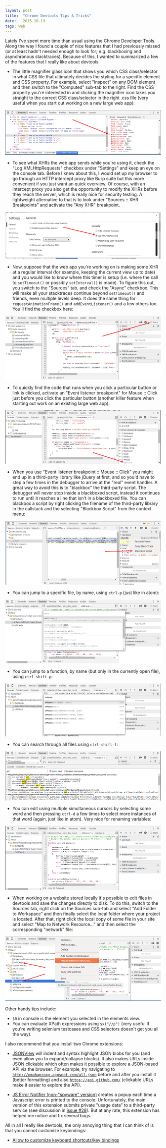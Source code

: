 ```yaml
---
layout: post
title:  "Chrome Devtools Tips & Tricks"
date:   2015-10-19
tags: web
---
```


Lately I've spent more time than usual using the Chrome Developer Tools. Along the way I found a couple of nice features that I had previously missed (or at least hadn't needed enough to look for; e.g. blackboxing and asynchronous stacktraces). Because of this, I wanted to summarized a few of the features that I really like about devtools.

* The little magnifier glass icon that shows you which CSS class/selector in what CSS file that ultimately decides the styling for a specific element and CSS property. For example, select "inspect" on any DOM element and then switch to the "Computed" sub-tab to the right. Find the CSS property you're interested in and clicking the magnifier icon takes you straight to the correct CSS class/selector in the right .css file (very useful when you start out working on a new large web app):

<img src="/assets/devtools-css-magnifier-icon.png">

* To see what XHRs the web app sends while you're using it, check the "Log XMLHttpRequests" checkbox under "Settings" and keep an eye on the console tab. Before I knew about this, I would set up my browser to go through an HTTP intercept proxy like Burp suite but this more convenient if you just want an quick overview. Of course, with an intercept proxy you also get the opportunity to modify the XHRs before they reach the server, which is really nice for security testing. A lightweight alternative to that is to look under "Sources :: XHR Breakpoints" and activate the "Any XHR" breakpoint.

<img src="/assets/devtools-settings-log-xhr.png">

* Now, suppose that the web app you're working on is making some XHR at a regular interval (for example, keeping the current view up to date) and you would like to know where this timer is setup (i.e. where the call to ```setTimeout()``` or possibly ```setInterval()``` is made). To figure this out, you switch to the "Sources" tab, and check the "Async" checkbox. This will make all your stacktraces continue beyond ```setTimeout()``` and friends, even multiple levels deep. It does the same thing for ```requestAnimationFrame()``` and ```addEventListener()``` and a few others too. You'll find the checkbox here:

<img src="/assets/devtools-async-stacktraces.png">

* To quickly find the code that runs when you click a particular button or link is clicked, activate an "Event listener breakpoint" for Mouse :: Click just before you click the particular button (another killer feature when starting out work on an existing large web app):

<img src="/assets/devtools-event-listener-breakpoints.png">

* When you use "Event listener breakpoint :: Mouse :: Click" you might end up in a third-party library like jQuery at first, and so you'd have to step a few times in the debugger to arrive at the "real" event handler. A great way to avoid this is to "blackbox" the third-party script. The debugger will never stop inside a blackboxed script, instead it continues to run until it reaches a line that isn't in a blackboxed file. You can blackbox a script by right clicking the filename of the third-party library in the callstack and the selecting "Blackbox Script" from the context menu:

<img src="/assets/devtools-blackbox-third-party-script.png">

* You can jump to a specific file, by name, using ```ctrl-p``` (just like in atom):

<img src="/assets/devtools-open-file-ctrl-o.png">

* You can jump to a function, by name (but only in the currently open file), using ```ctrl-shift-p```:

<img src="/assets/devtools-go-to-member.png">

* You can search through all files using ```ctrl-shift-f```:

<img src="/assets/devtools-search-all-files-ctrl-shift-f.png">

* You can edit using multiple simultaneous cursors by selecting some word and then pressing ```ctrl-d``` a few times to select more instances of that word (again, just like in atom). Very nice for renaming variables:

<img src="/assets/devtools-multiple-cursors-ctrl-d.gif">

* When working on a website stored locally it's possible to edit files in devtools and save the changes directly to disk. To do this, switch to the Sources tab, right click on the Sources sub-tab and select "Add Folder to Workspace" and then finally select the local folder where your project is located. After that, right click the local copy of some file in your site and select "Map to Network Resource..." and then select the corresponding "network" file:

<img src="/assets/devtools-workspace-map-network-resource.png">

Other handy tips include:

* ```$0``` in console is the element you selected in the elements view.
* You can evaluate XPath expressions using ```$x("//p")``` (very useful if you're writing selenium testcases and CSS selectors doesn't get you all the way).

I also recommend that you install two Chrome extensions:

* [JSONView](https://www.google.se/url?sa=t&rct=j&q=&esrc=s&source=web&cd=1&cad=rja&uact=8&ved=0CCAQFjAAahUKEwje6JvErs_IAhVI_iwKHSwaALo&url=https%3A%2F%2Fchrome.google.com%2Fwebstore%2Fdetail%2Fjsonview%2Fchklaanhfefbnpoihckbnefhakgolnmc%3Fhl%3Den&usg=AFQjCNH3ET5JyRh_aKGH_G5Ws5MXENK5bA&sig2=JD7IupIQ8cZJwE_05USbwg) will indent and syntax highlight JSON blobs for you (and even allow you to expand/collapse blocks). It also makes URLs inside JSON clickable which often makes it possible to explore a JSON-based API via the browser. For example, try navigating to <a href="http://omahaproxy.appspot.com/all.json">```http://omahaproxy.appspot.com/all.json```</a> before and after you install it (better formatting) and also <a href="https://api.github.com/">```https://api.github.com/```</a> (clickable URLs make it easier to explore the API).

* [JS Error Notifier (non-"spyware" version)](https://chrome.google.com/webstore/detail/javascript-errors-notifie/fhbooopdkjpkogooopbmabepipljagfn) creates a popup each time a Javascript error is printed to the console. Unfortunately, the main version of this extension submits private "usage data" to a third-party service (see discussion in [issue #28](https://github.com/barbushin/javascript-errors-notifier/issues/28)). But at any rate, this extension has helped me notice and fix several bugs.

All in all I really like devtools, the only annoying thing that I can think of is that you cannot customize keybindings:

* [Allow to customize keyboard shortcuts/key bindings](https://code.google.com/p/chromium/issues/detail?id=174309)


